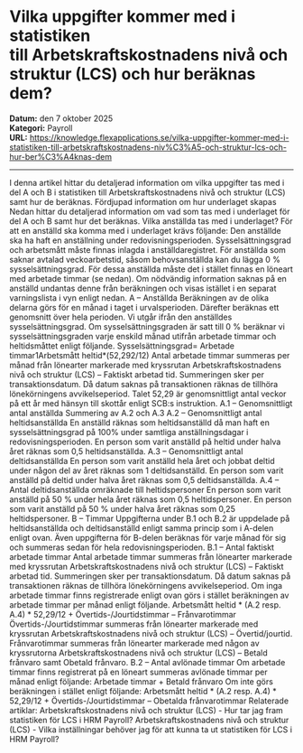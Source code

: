 # Vilka uppgifter kommer med i statistiken till Arbetskraftskostnadens nivå och struktur (LCS) och hur beräknas dem?

**Datum:** den 7 oktober 2025  
**Kategori:** Payroll  
**URL:** https://knowledge.flexapplications.se/vilka-uppgifter-kommer-med-i-statistiken-till-arbetskraftskostnadens-niv%C3%A5-och-struktur-lcs-och-hur-ber%C3%A4knas-dem

---

I denna artikel hittar du detaljerad information om vilka uppgifter tas med i del A och B i statistiken till Arbetskraftskostnadens nivå och struktur (LCS) samt hur de beräknas.
Fördjupad information om hur underlaget skapas
Nedan hittar du detaljerad information om vad som tas med i underlaget för del A och B samt hur det beräknas.
Vilka anställda tas med i underlaget?
För att en anställd ska komma med i underlaget krävs följande:
Den anställde ska ha haft en anställning under redovisningsperioden.
Sysselsättningsgrad och arbetsmått måste finnas inlagda i anställdaregistret.
För anställda som saknar avtalad veckoarbetstid, såsom behovsanställda kan du lägga 0 % sysselsättningsgrad. För dessa anställda måste det i stället finnas en löneart med arbetade timmar (se nedan).
Om nödvändig information saknas på en anställd undantas denne från beräkningen och visas istället i en separat varningslista i vyn enligt nedan.
A – Anställda
Beräkningen av de olika delarna görs för en månad i taget i urvalsperioden. Därefter beräknas ett genomsnitt över hela perioden.
Vi utgår ifrån den anställdes sysselsättningsgrad. Om sysselsättningsgraden är satt till 0 % beräknar vi sysselsättningsgraden varje enskild månad utifrån arbetade timmar och heltidsmåttet enligt följande.
Sysselsättningsgrad= Arbetade timmar1Arbetsmått heltid*(52,292/12)
Antal arbetade timmar summeras per månad från lönearter markerade med kryssrutan Arbetskraftskostnadens nivå och struktur (LCS) – Faktiskt arbetad tid. Summeringen sker per transaktionsdatum. Då datum saknas på transaktionen räknas de tillhöra lönekörningens avvikelseperiod.
Talet 52,29 är genomsnittligt antal veckor på ett år med hänsyn till skottår enligt SCB:s instruktion.
A.1 – Genomsnittligt antal anställda
Summering av A.2 och A.3
A.2 – Genomsnittligt antal heltidsanställda
En anställd räknas som heltidsanställd då man haft en sysselsättningsgrad på 100% under samtliga anställningsdagar i redovisningsperioden. En person som varit anställd på heltid under halva året räknas som 0,5 heltidsanställda.
A.3 – Genomsnittligt antal deltidsanställda
En person som varit anställd hela året och jobbat deltid under någon del av året räknas som 1 deltidsanställd. En person som varit anställd på deltid under halva året räknas som 0,5 deltidsanställda.
A.4 – Antal deltidsanställda omräknade till heltidspersoner
En person som varit anställd på 50 % under hela året räknas som 0,5 heltidspersoner. En person som varit anställd på 50 % under halva året räknas som 0,25 heltidspersoner.
B – Timmar
Uppgifterna under B.1 och B.2 är uppdelade på heltidsanställda och deltidsanställd enligt samma princip som i A-delen enligt ovan.
Även uppgifterna för B-delen beräknas för varje månad för sig och summeras sedan för hela redovisningsperioden.
B.1 – Antal faktiskt arbetade timmar
Antal arbetade timmar summeras från lönearter markerade med kryssrutan Arbetskraftskostnadens nivå och struktur (LCS) – Faktiskt arbetad tid. Summeringen sker per transaktionsdatum. Då datum saknas på transaktionen räknas de tillhöra lönekörningens avvikelseperiod.
Om inga arbetade timmar finns registrerade enligt ovan görs i stället beräkningen av arbetade timmar per månad enligt följande.
Arbetsmått heltid * (A.2 resp. A.4) * 52,29/12 + Övertids-/Jourtidstimmar – Frånvarotimmar
Övertids-/Jourtidstimmar summeras från lönearter markerade med kryssrutan Arbetskraftskostnadens nivå och struktur (LCS) – Övertid/jourtid.
Frånvarotimmar summeras från lönearter markerade med någon av kryssrutorna Arbetskraftskostnadens nivå och struktur (LCS) – Betald frånvaro samt Obetald frånvaro.
B.2 – Antal avlönade timmar
Om arbetade timmar finns registrerat på en löneart summeras avlönade timmar per månad enligt följande:
Arbetade timmar + Betald frånvaro
Om inte görs beräkningen i stället enligt följande:
Arbetsmått heltid * (A.2 resp. A.4) * 52,29/12 + Övertids-/Jourtidstimmar – Obetalda frånvarotimmar
Relaterade artiklar:
Arbetskraftskostnadens nivå och struktur (LCS) - Hur tar jag fram statistiken för LCS i HRM Payroll?
Arbetskraftskostnadens nivå och struktur (LCS) - Vilka inställningar behöver jag för att kunna ta ut statistiken för LCS i HRM Payroll?
